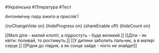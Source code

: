 #Українська #Література #Тест

*Антонімічну пару вжито в прислів'ї*

{noChangeVote on}
{hideProgress on}
{shareEnable off}
{hideCount on}

[[Малі діти - малий клопіт, а підростуть - буде великий.]]
[[Діти - як квіти: поливай, то ростимуть.]]
[[У дитини заболить пальчик, а в матері серце.]]
[[Рідня до півдня, а як сонце зайде - ніхто не знайде!]]
